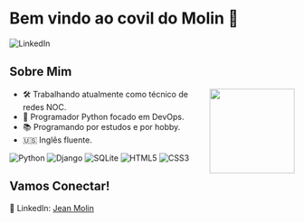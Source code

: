 <!DOCTYPE html>


<h1 align="left">Bem vindo ao covil do Molin 🧌</h1> 

![LinkedIn](https://img.shields.io/badge/linkedin-%230077B5.svg?style=social&logo=linkedin&logoColor=blue)

<h2>Sobre Mim</h2>
<img align="right" width="150" height="150" src="https://github.com/molinxo/molinxo/assets/99094380/584bc293-f4ad-4b26-a3d7-02313426b97c.gif"></a>
<ul>
    <li>🛠️ Trabalhando atualmente como técnico de redes NOC.</li>
    <li>🐍 Programador Python focado em DevOps.</li>
    <li>📚 Programando por estudos e por hobby.</li>
    <li>🇺🇸 Inglês fluente.</li>
</ul>


![Python](https://img.shields.io/badge/python-black?style=for-the-badge&logo=python&logoColor=ffdd54)
![Django](https://img.shields.io/badge/django-%23092E20.svg?style=for-the-badge&logo=django&logoColor=white)
![SQLite](https://img.shields.io/badge/sqlite-%2307405e.svg?style=for-the-badge&logo=sqlite&logoColor=white)
![HTML5](https://img.shields.io/badge/-HTML5-orange?style=for-the-badge&logo=html5)
![CSS3](https://img.shields.io/badge/-CSS3-purple?style=for-the-badge&logo=css3)


<h2>Vamos Conectar!</h2>
<p>
    💼 LinkedIn: <a href="https://www.linkedin.com/in/jean-molin-us/">Jean Molin</a>
</p>

  <!-- Adicione outras seções conforme necessário -->
